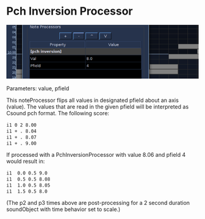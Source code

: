 # Pch Inversion Processor

![Pch Inv](../../../images/PchInversion.png)

Parameters: value, pfield

This noteProcessor flips all values in designated pfield about an axis
(value). The values that are read in the given pfield will be
interpreted as Csound pch format. The following score:

```csound-sco
i1 0 2 8.00
i1 + . 8.04
i1 + . 8.07
i1 + . 9.00
```

If processed with a PchInversionProcessor with value 8.06 and pfield 4
would result in:

```csound-sco
i1  0.0 0.5 9.0
i1  0.5 0.5 8.08
i1  1.0 0.5 8.05
i1  1.5 0.5 8.0    
```

(The p2 and p3 times above are post-processing for a 2 second duration
soundObject with time behavior set to scale.)
